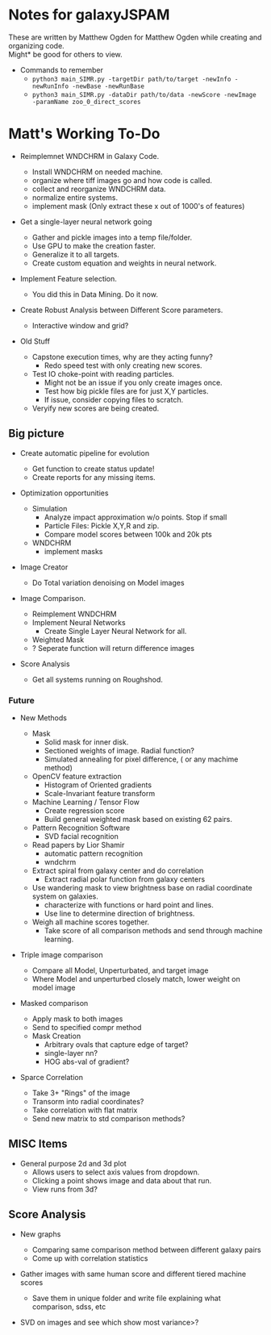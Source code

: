 # Notes for galaxyJSPAM
These are written by Matthew Ogden for Matthew Ogden while creating and organizing code.  
Might* be good for others to view.


    
- Commands to remember
    - `python3 main_SIMR.py -targetDir path/to/target -newInfo -newRunInfo -newBase -newRunBase` 
    - `python3 main_SIMR.py -dataDir path/to/data -newScore -newImage -paramName zoo_0_direct_scores`

# Matt's Working To-Do

- Reimplemnet WNDCHRM in Galaxy Code.
    - Install WNDCHRM on needed machine. 
    - organize where tiff images go and how code is called.
    - collect and reorganize WNDCHRM data.
    - normalize entire systems.
    - implement mask (Only extract these x out of 1000's of features)
        
- Get a single-layer neural network going
    - Gather and pickle images into a temp file/folder.
    - Use GPU to make the creation faster.
    - Generalize it to all targets.
    - Create custom equation and weights in neural network. 

- Implement Feature selection.
    - You did this in Data Mining.  Do it now. 

- Create Robust Analysis between Different Score parameters. 
    - Interactive window and grid? 

- Old Stuff
    - Capstone execution times, why are they acting funny?         
        - Redo speed test with only creating new scores. 
    - Test IO choke-point with reading particles.
        - Might not be an issue if you only create images once. 
        - Test how big pickle files are for just X,Y particles.
        - If issue, consider copying files to scratch.
    - Veryify new scores are being created.
    
## Big picture
- Create automatic pipeline for evolution
    - Get function to create status update!
    - Create reports for any missing items. 
    
- Optimization opportunities
    - Simulation 
        - Analyze impact approximation w/o points. Stop if small
        - Particle Files: Pickle X,Y,R and zip.  
        - Compare model scores between 100k and 20k pts
    - WNDCHRM 
        - implement masks

- Image Creator
    - Do Total variation denoising on Model images

- Image Comparison.
    - Reimplement WNDCHRM
    - Implement Neural Networks
        - Create Single Layer Neural Network for all.
    - Weighted Mask
    - ? Seperate function will return difference images

- Score Analysis
    - Get all systems running on Roughshod.

### Future
- New Methods
    - Mask
      - Solid mask for inner disk.
      - Sectioned weights of image. Radial function?
      - Simulated annealing for pixel difference, ( or any machime method) 
    - OpenCV feature extraction
      - Histogram of Oriented gradients
      - Scale-Invariant feature transform
    - Machine Learning / Tensor Flow
      - Create regression score
      - Build general weighted mask based on existing 62 pairs.
    - Pattern Recognition Software
      - SVD facial recognition
    - Read papers by Lior Shamir
      - automatic pattern recognition
      - wndchrm 
    - Extract spiral from galaxy center and do correlation
      - Extract radial polar function from galaxy centers
    - Use wandering mask to view brightness base on radial coordinate system on galaxies. 
      - characterize with functions or hard point and lines. 
      - Use line to determine direction of brightness.
    - Weigh all machine scores together. 
      - Take score of all comparison methods and send through machine learning.

- Triple image comparison
	- Compare all Model, Unperturbated, and target image
	- Where Model and unperturbed closely match, lower weight on model image

- Masked comparison
    - Apply mask to both images 
    - Send to specified compr method 
    - Mask Creation 
        - Arbitrary ovals that capture edge of target? 
        - single-layer nn? 
        - HOG abs-val of gradient? 
  
- Sparce Correlation 
    - Take 3+ "Rings" of the image 
    - Transorm into radial coordinates? 
    - Take correlation with flat matrix 
    - Send new matrix to std comparison methods? 


## MISC Items
- General purpose 2d and 3d plot
  - Allows users to select axis values from dropdown. 
  - Clicking a point shows image and data about that run.
  - View runs from 3d? 

## Score Analysis
- New graphs
  - Comparing same comparison method between different galaxy pairs
  - Come up with correlation statistics

- Gather images with same human score and different tiered machine scores
  - Save them in unique folder and write file explaining what comparison, sdss, etc

- SVD on images and see which show most variance>? 


